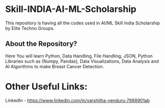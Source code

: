 # Skill-INDIA-AI-ML-Scholarship
This repository is having all the codes used in AI/ML Skill India Scholarship by Elite Techno Groups.

## About the Repository?
Here You will learn Python, Data Handling, File Handling, JSON, Python Libraries such as (Numpy, Pandas),
Data Visualizations, Data Analysis and AI Algorithms to make Breast Cancer Detection.

# Other Useful Links:
LinkedIn - https://www.linkedin.com/in/varshitha-yenduru-7988901ab

